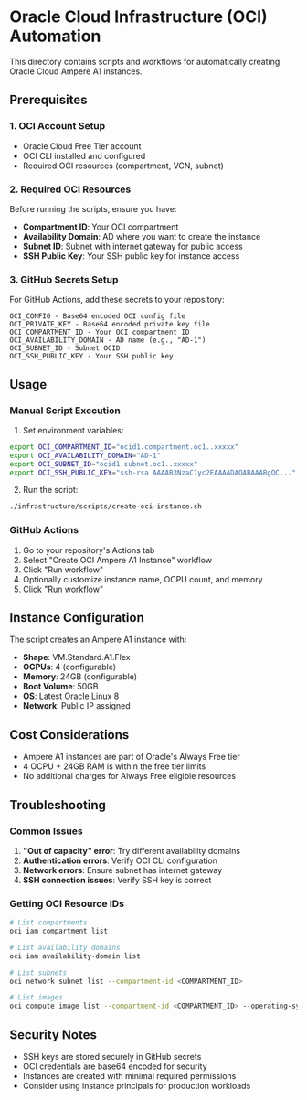 # Oracle Cloud Infrastructure (OCI) Automation

This directory contains scripts and workflows for automatically creating Oracle Cloud Ampere A1 instances.

## Prerequisites

### 1. OCI Account Setup

- Oracle Cloud Free Tier account
- OCI CLI installed and configured
- Required OCI resources (compartment, VCN, subnet)

### 2. Required OCI Resources

Before running the scripts, ensure you have:

- **Compartment ID**: Your OCI compartment
- **Availability Domain**: AD where you want to create the instance
- **Subnet ID**: Subnet with internet gateway for public access
- **SSH Public Key**: Your SSH public key for instance access

### 3. GitHub Secrets Setup

For GitHub Actions, add these secrets to your repository:

```
OCI_CONFIG - Base64 encoded OCI config file
OCI_PRIVATE_KEY - Base64 encoded private key file
OCI_COMPARTMENT_ID - Your OCI compartment ID
OCI_AVAILABILITY_DOMAIN - AD name (e.g., "AD-1")
OCI_SUBNET_ID - Subnet OCID
OCI_SSH_PUBLIC_KEY - Your SSH public key
```

## Usage

### Manual Script Execution

1. Set environment variables:

```bash
export OCI_COMPARTMENT_ID="ocid1.compartment.oc1..xxxxx"
export OCI_AVAILABILITY_DOMAIN="AD-1"
export OCI_SUBNET_ID="ocid1.subnet.oc1..xxxxx"
export OCI_SSH_PUBLIC_KEY="ssh-rsa AAAAB3NzaC1yc2EAAAADAQABAAABgQC..."
```

2. Run the script:

```bash
./infrastructure/scripts/create-oci-instance.sh
```

### GitHub Actions

1. Go to your repository's Actions tab
2. Select "Create OCI Ampere A1 Instance" workflow
3. Click "Run workflow"
4. Optionally customize instance name, OCPU count, and memory
5. Click "Run workflow"

## Instance Configuration

The script creates an Ampere A1 instance with:

- **Shape**: VM.Standard.A1.Flex
- **OCPUs**: 4 (configurable)
- **Memory**: 24GB (configurable)
- **Boot Volume**: 50GB
- **OS**: Latest Oracle Linux 8
- **Network**: Public IP assigned

## Cost Considerations

- Ampere A1 instances are part of Oracle's Always Free tier
- 4 OCPU + 24GB RAM is within the free tier limits
- No additional charges for Always Free eligible resources

## Troubleshooting

### Common Issues

1. **"Out of capacity" error**: Try different availability domains
2. **Authentication errors**: Verify OCI CLI configuration
3. **Network errors**: Ensure subnet has internet gateway
4. **SSH connection issues**: Verify SSH key is correct

### Getting OCI Resource IDs

```bash
# List compartments
oci iam compartment list

# List availability domains
oci iam availability-domain list

# List subnets
oci network subnet list --compartment-id <COMPARTMENT_ID>

# List images
oci compute image list --compartment-id <COMPARTMENT_ID> --operating-system "Oracle Linux"
```

## Security Notes

- SSH keys are stored securely in GitHub secrets
- OCI credentials are base64 encoded for security
- Instances are created with minimal required permissions
- Consider using instance principals for production workloads
